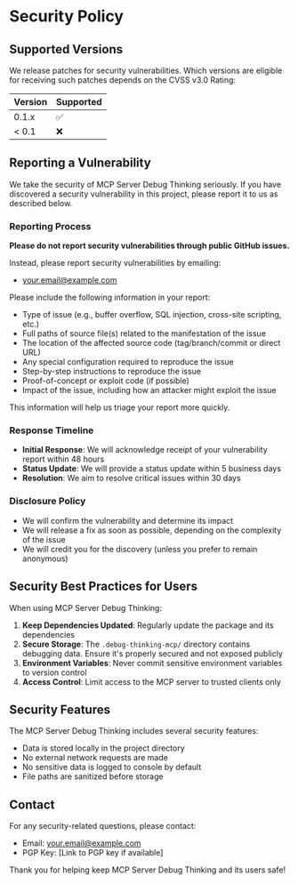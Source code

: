 # Security Policy

## Supported Versions

We release patches for security vulnerabilities. Which versions are eligible for receiving such patches depends on the CVSS v3.0 Rating:

| Version | Supported          |
| ------- | ------------------ |
| 0.1.x   | :white_check_mark: |
| < 0.1   | :x:                |

## Reporting a Vulnerability

We take the security of MCP Server Debug Thinking seriously. If you have discovered a security vulnerability in this project, please report it to us as described below.

### Reporting Process

**Please do not report security vulnerabilities through public GitHub issues.**

Instead, please report security vulnerabilities by emailing:
- your.email@example.com

Please include the following information in your report:

- Type of issue (e.g., buffer overflow, SQL injection, cross-site scripting, etc.)
- Full paths of source file(s) related to the manifestation of the issue
- The location of the affected source code (tag/branch/commit or direct URL)
- Any special configuration required to reproduce the issue
- Step-by-step instructions to reproduce the issue
- Proof-of-concept or exploit code (if possible)
- Impact of the issue, including how an attacker might exploit the issue

This information will help us triage your report more quickly.

### Response Timeline

- **Initial Response**: We will acknowledge receipt of your vulnerability report within 48 hours
- **Status Update**: We will provide a status update within 5 business days
- **Resolution**: We aim to resolve critical issues within 30 days

### Disclosure Policy

- We will confirm the vulnerability and determine its impact
- We will release a fix as soon as possible, depending on the complexity of the issue
- We will credit you for the discovery (unless you prefer to remain anonymous)

## Security Best Practices for Users

When using MCP Server Debug Thinking:

1. **Keep Dependencies Updated**: Regularly update the package and its dependencies
2. **Secure Storage**: The `.debug-thinking-mcp/` directory contains debugging data. Ensure it's properly secured and not exposed publicly
3. **Environment Variables**: Never commit sensitive environment variables to version control
4. **Access Control**: Limit access to the MCP server to trusted clients only

## Security Features

The MCP Server Debug Thinking includes several security features:

- Data is stored locally in the project directory
- No external network requests are made
- No sensitive data is logged to console by default
- File paths are sanitized before storage

## Contact

For any security-related questions, please contact:
- Email: your.email@example.com
- PGP Key: [Link to PGP key if available]

Thank you for helping keep MCP Server Debug Thinking and its users safe!